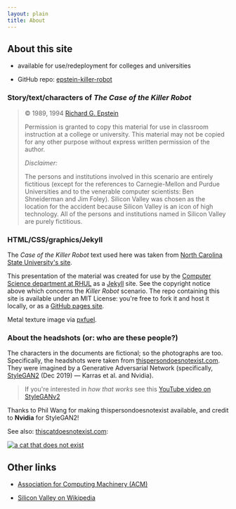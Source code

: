 ```yaml
---
layout: plain
title: About
---
```


## About this site

* available for use/redeployment for colleges and universities

* GitHub repo: [epstein-killer-robot](https://github.com/davewhiteland/epstein-killer-robot)

### Story/text/characters of _The Case of the Killer Robot_

> © 1989, 1994 [Richard G. Epstein](https://www.cs.wcupa.edu/~epstein/)
>
> Permission is granted to copy this material for use in classroom
> instruction at a college or university. This material may not be copied
> for any other purpose without express written permission of the author.
>
> _Disclaimer:_
>
> The persons and institutions involved in this scenario are entirely
> fictitious (except for the references to Carnegie-Mellon and Purdue
> Universities and to the venerable computer scientists: Ben Shneiderman and
> Jim Foley). Silicon Valley was chosen as the location for the accident
> because Silicon Valley is an icon of high technology. All of the persons and
> institutions named in Silicon Valley are purely fictitious.

### HTML/CSS/graphics/Jekyll

The _Case of the Killer Robot_ text used here was taken from
[North Carolina State  University's site](https://ethics.csc.ncsu.edu/risks/safety/killer_robot/).

This presentation of the material was created for use by the
[Computer Science department at RHUL](https://www.royalholloway.ac.uk/research-and-teaching/departments-and-schools/computer-science/)
as a [Jekyll](https://jekyllrb.com) site. See the copyright notice above which
concerns the _Killer Robot_ scenario. The repo containing this site is available
under an MIT License: you're free to fork it and host it locally, or as a
[GitHub pages site](https://pages.github.com).

Metal texture image via [pxfuel](https://www.pxfuel.com).

### About the headshots (or: who are these people?)

The characters in the documents are fictional; so the photographs are too.
Specifically, the headshots were taken from
[thispersondoesnotexist.com](https://www.thispersondoesnotexist.com).
They were imagined by a Generative Adversarial Network
(specifically, [StyleGAN2](https://github.com/NVlabs/stylegan) (Dec 2019) —
Karras et al. and Nvidia).

> If you're interested in _how that works_ see this
> [YouTube video on StyleGANv2](https://www.youtube.com/watch?v=u8qPvzk0AfY)

Thanks to Phil Wang for making thispersondoesnotexist available, and credit
to **Nvidia** for StyleGAN2! 

See also: [thiscatdoesnotexist.com](https://thiscatdoesnotexist.com):

<a href="https://thiscatdoesnotexist.com"><img alt="a cat that does not exist"
  src="{{site.baseurl}}/img/thiscatdoesnotexist.jpg"></a>


## Other links

* [Association for Computing Machinery (ACM)](https://www.acm.org)

* [Silicon Valley on Wikipedia](https://en.wikipedia.org/wiki/Silicon_Valley)
